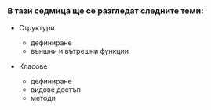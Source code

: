 ### В тази седмица ще се разгледат следните теми:

- Структури
  - дефиниране
  - външни и вътрешни функции
  
- Класове
  - дефиниране
  - видове достъп
  - методи
